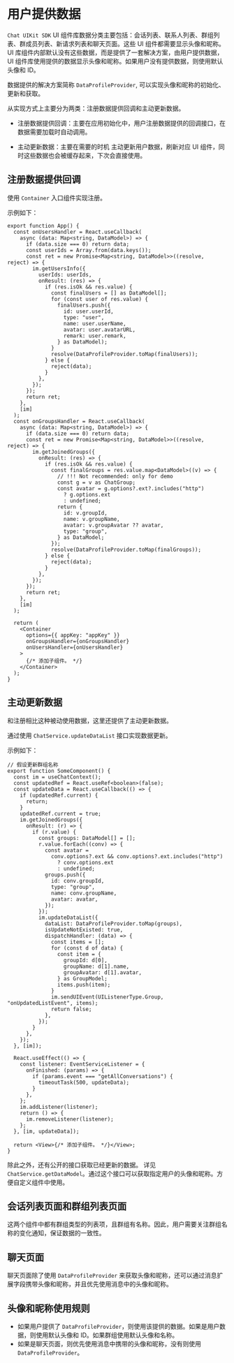 # 用户提供数据

<Toc />

`Chat UIKit SDK` UI 组件库数据分类主要包括：会话列表、联系人列表、群组列表、群成员列表、新请求列表和聊天页面。这些 UI 组件都需要显示头像和昵称。UI 库组件内部默认没有这些数据，而是提供了一套解决方案，由用户提供数据，UI 组件库使用提供的数据显示头像和昵称。如果用户没有提供数据，则使用默认头像和 ID。

数据提供的解决方案简称 `DataProfileProvider`, 可以实现头像和昵称的初始化、更新和获取。

从实现方式上主要分为两类：注册数据提供回调和主动更新数据。

- 注册数据提供回调：主要在应用初始化中，用户注册数据提供的回调接口，在数据需要加载时自动调用。

- 主动更新数据：主要在需要的时机 主动更新用户数据，刷新对应 UI 组件，同时这些数据也会被缓存起来，下次会直接使用。

## 注册数据提供回调

使用 `Container` 入口组件实现注册。

示例如下：

```tsx
export function App() {
  const onUsersHandler = React.useCallback(
    async (data: Map<string, DataModel>) => {
      if (data.size === 0) return data;
      const userIds = Array.from(data.keys());
      const ret = new Promise<Map<string, DataModel>>((resolve, reject) => {
        im.getUsersInfo({
          userIds: userIds,
          onResult: (res) => {
            if (res.isOk && res.value) {
              const finalUsers = [] as DataModel[];
              for (const user of res.value) {
                finalUsers.push({
                  id: user.userId,
                  type: "user",
                  name: user.userName,
                  avatar: user.avatarURL,
                  remark: user.remark,
                } as DataModel);
              }
              resolve(DataProfileProvider.toMap(finalUsers));
            } else {
              reject(data);
            }
          },
        });
      });
      return ret;
    },
    [im]
  );
  const onGroupsHandler = React.useCallback(
    async (data: Map<string, DataModel>) => {
      if (data.size === 0) return data;
      const ret = new Promise<Map<string, DataModel>>((resolve, reject) => {
        im.getJoinedGroups({
          onResult: (res) => {
            if (res.isOk && res.value) {
              const finalGroups = res.value.map<DataModel>((v) => {
                // !!! Not recommended: only for demo
                const g = v as ChatGroup;
                const avatar = g.options?.ext?.includes("http")
                  ? g.options.ext
                  : undefined;
                return {
                  id: v.groupId,
                  name: v.groupName,
                  avatar: v.groupAvatar ?? avatar,
                  type: "group",
                } as DataModel;
              });
              resolve(DataProfileProvider.toMap(finalGroups));
            } else {
              reject(data);
            }
          },
        });
      });
      return ret;
    },
    [im]
  );

  return (
    <Container
      options={{ appKey: "appKey" }}
      onGroupsHandler={onGroupsHandler}
      onUsersHandler={onUsersHandler}
    >
      {/* 添加子组件。 */}
    </Container>
  );
}
```

## 主动更新数据

和注册相比这种被动使用数据，这里还提供了主动更新数据。

通过使用 `ChatService.updateDataList` 接口实现数据更新。

示例如下：

```tsx
// 假设更新群组名称
export function SomeComponent() {
  const im = useChatContext();
  const updatedRef = React.useRef<boolean>(false);
  const updateData = React.useCallback(() => {
    if (updatedRef.current) {
      return;
    }
    updatedRef.current = true;
    im.getJoinedGroups({
      onResult: (r) => {
        if (r.value) {
          const groups: DataModel[] = [];
          r.value.forEach((conv) => {
            const avatar =
              conv.options?.ext && conv.options?.ext.includes("http")
                ? conv.options.ext
                : undefined;
            groups.push({
              id: conv.groupId,
              type: "group",
              name: conv.groupName,
              avatar: avatar,
            });
          });
          im.updateDataList({
            dataList: DataProfileProvider.toMap(groups),
            isUpdateNotExisted: true,
            dispatchHandler: (data) => {
              const items = [];
              for (const d of data) {
                const item = {
                  groupId: d[0],
                  groupName: d[1].name,
                  groupAvatar: d[1].avatar,
                } as GroupModel;
                items.push(item);
              }
              im.sendUIEvent(UIListenerType.Group, "onUpdatedListEvent", items);
              return false;
            },
          });
        }
      },
    });
  }, [im]);

  React.useEffect(() => {
    const listener: EventServiceListener = {
      onFinished: (params) => {
        if (params.event === "getAllConversations") {
          timeoutTask(500, updateData);
        }
      },
    };
    im.addListener(listener);
    return () => {
      im.removeListener(listener);
    };
  }, [im, updateData]);

  return <View>{/* 添加子组件。 */}</View>;
}
```

除此之外，还有公开的接口获取已经更新的数据。 详见 `ChatService.getDataModel`。通过这个接口可以获取指定用户的头像和昵称。方便自定义组件中使用。

## 会话列表页面和群组列表页面

这两个组件中都有群组类型的列表项，且群组有名称。因此，用户需要关注群组名称的变化通知，保证数据的一致性。

## 聊天页面

聊天页面除了使用 `DataProfileProvider` 来获取头像和昵称，还可以通过消息扩展字段携带头像和昵称，并且优先使用消息中的头像和昵称。

## 头像和昵称使用规则

- 如果用户提供了 `DataProfileProvider`，则使用该提供的数据。如果是用户数据，则使用默认头像和 ID。如果群组使用默认头像和名称。
- 如果是聊天页面，则优先使用消息中携带的头像和昵称，没有则使用 `DataProfileProvider`。
